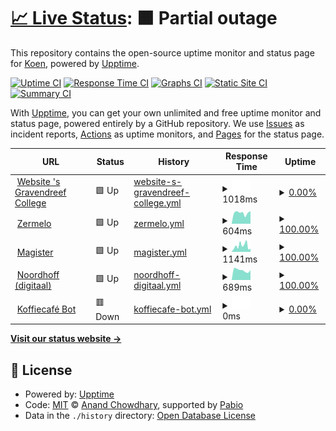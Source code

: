 # [📈 Live Status](https://status.lucasmangroelal.nl): <!--live status--> **🟧 Partial outage**

This repository contains the open-source uptime monitor and status page for [Koen](https://status.lucasmangroelal.nl), powered by [Upptime](https://github.com/upptime/upptime).

[![Uptime CI](https://github.com/developerkoen/statuslm/workflows/Uptime%20CI/badge.svg)](https://github.com/developerkoen/statuslm/actions?query=workflow%3A%22Uptime+CI%22)
[![Response Time CI](https://github.com/developerkoen/statuslm/workflows/Response%20Time%20CI/badge.svg)](https://github.com/developerkoen/statuslm/actions?query=workflow%3A%22Response+Time+CI%22)
[![Graphs CI](https://github.com/developerkoen/statuslm/workflows/Graphs%20CI/badge.svg)](https://github.com/developerkoen/statuslm/actions?query=workflow%3A%22Graphs+CI%22)
[![Static Site CI](https://github.com/developerkoen/statuslm/workflows/Static%20Site%20CI/badge.svg)](https://github.com/developerkoen/statuslm/actions?query=workflow%3A%22Static+Site+CI%22)
[![Summary CI](https://github.com/developerkoen/statuslm/workflows/Summary%20CI/badge.svg)](https://github.com/developerkoen/statuslm/actions?query=workflow%3A%22Summary+CI%22)

With [Upptime](https://upptime.js.org), you can get your own unlimited and free uptime monitor and status page, powered entirely by a GitHub repository. We use [Issues](https://github.com/developerkoen/statuslm/issues) as incident reports, [Actions](https://github.com/developerkoen/statuslm/actions) as uptime monitors, and [Pages](https://status.lucasmangroelal.nl) for the status page.

<!--start: status pages-->
<!-- This summary is generated by Upptime (https://github.com/upptime/upptime) -->
<!-- Do not edit this manually, your changes will be overwritten -->
<!-- prettier-ignore -->
| URL | Status | History | Response Time | Uptime |
| --- | ------ | ------- | ------------- | ------ |
| <img alt="" src="https://icons.duckduckgo.com/ip3/www.sgdc.nl.ico" height="13"> [Website 's Gravendreef College](https://www.sgdc.nl/) | 🟩 Up | [website-s-gravendreef-college.yml](https://github.com/developerkoen/statuslm/commits/HEAD/history/website-s-gravendreef-college.yml) | <details><summary><img alt="Response time graph" src="./graphs/website-s-gravendreef-college/response-time-week.png" height="20"> 1018ms</summary><br><a href="https://status.lucasmangroelal.nl/history/website-s-gravendreef-college"><img alt="Response time 2069" src="https://img.shields.io/endpoint?url=https%3A%2F%2Fraw.githubusercontent.com%2Fdeveloperkoen%2Fstatuslm%2FHEAD%2Fapi%2Fwebsite-s-gravendreef-college%2Fresponse-time.json"></a><br><a href="https://status.lucasmangroelal.nl/history/website-s-gravendreef-college"><img alt="24-hour response time 1018" src="https://img.shields.io/endpoint?url=https%3A%2F%2Fraw.githubusercontent.com%2Fdeveloperkoen%2Fstatuslm%2FHEAD%2Fapi%2Fwebsite-s-gravendreef-college%2Fresponse-time-day.json"></a><br><a href="https://status.lucasmangroelal.nl/history/website-s-gravendreef-college"><img alt="7-day response time 1018" src="https://img.shields.io/endpoint?url=https%3A%2F%2Fraw.githubusercontent.com%2Fdeveloperkoen%2Fstatuslm%2FHEAD%2Fapi%2Fwebsite-s-gravendreef-college%2Fresponse-time-week.json"></a><br><a href="https://status.lucasmangroelal.nl/history/website-s-gravendreef-college"><img alt="30-day response time 2490" src="https://img.shields.io/endpoint?url=https%3A%2F%2Fraw.githubusercontent.com%2Fdeveloperkoen%2Fstatuslm%2FHEAD%2Fapi%2Fwebsite-s-gravendreef-college%2Fresponse-time-month.json"></a><br><a href="https://status.lucasmangroelal.nl/history/website-s-gravendreef-college"><img alt="1-year response time 2069" src="https://img.shields.io/endpoint?url=https%3A%2F%2Fraw.githubusercontent.com%2Fdeveloperkoen%2Fstatuslm%2FHEAD%2Fapi%2Fwebsite-s-gravendreef-college%2Fresponse-time-year.json"></a></details> | <details><summary><a href="https://status.lucasmangroelal.nl/history/website-s-gravendreef-college">0.00%</a></summary><a href="https://status.lucasmangroelal.nl/history/website-s-gravendreef-college"><img alt="All-time uptime 82.37%" src="https://img.shields.io/endpoint?url=https%3A%2F%2Fraw.githubusercontent.com%2Fdeveloperkoen%2Fstatuslm%2FHEAD%2Fapi%2Fwebsite-s-gravendreef-college%2Fuptime.json"></a><br><a href="https://status.lucasmangroelal.nl/history/website-s-gravendreef-college"><img alt="24-hour uptime 0.02%" src="https://img.shields.io/endpoint?url=https%3A%2F%2Fraw.githubusercontent.com%2Fdeveloperkoen%2Fstatuslm%2FHEAD%2Fapi%2Fwebsite-s-gravendreef-college%2Fuptime-day.json"></a><br><a href="https://status.lucasmangroelal.nl/history/website-s-gravendreef-college"><img alt="7-day uptime 0.00%" src="https://img.shields.io/endpoint?url=https%3A%2F%2Fraw.githubusercontent.com%2Fdeveloperkoen%2Fstatuslm%2FHEAD%2Fapi%2Fwebsite-s-gravendreef-college%2Fuptime-week.json"></a><br><a href="https://status.lucasmangroelal.nl/history/website-s-gravendreef-college"><img alt="30-day uptime 60.78%" src="https://img.shields.io/endpoint?url=https%3A%2F%2Fraw.githubusercontent.com%2Fdeveloperkoen%2Fstatuslm%2FHEAD%2Fapi%2Fwebsite-s-gravendreef-college%2Fuptime-month.json"></a><br><a href="https://status.lucasmangroelal.nl/history/website-s-gravendreef-college"><img alt="1-year uptime 82.37%" src="https://img.shields.io/endpoint?url=https%3A%2F%2Fraw.githubusercontent.com%2Fdeveloperkoen%2Fstatuslm%2FHEAD%2Fapi%2Fwebsite-s-gravendreef-college%2Fuptime-year.json"></a></details>
| <img alt="" src="https://icons.duckduckgo.com/ip3/sgdc.zportal.nl.ico" height="13"> [Zermelo](https://sgdc.zportal.nl/) | 🟩 Up | [zermelo.yml](https://github.com/developerkoen/statuslm/commits/HEAD/history/zermelo.yml) | <details><summary><img alt="Response time graph" src="./graphs/zermelo/response-time-week.png" height="20"> 604ms</summary><br><a href="https://status.lucasmangroelal.nl/history/zermelo"><img alt="Response time 551" src="https://img.shields.io/endpoint?url=https%3A%2F%2Fraw.githubusercontent.com%2Fdeveloperkoen%2Fstatuslm%2FHEAD%2Fapi%2Fzermelo%2Fresponse-time.json"></a><br><a href="https://status.lucasmangroelal.nl/history/zermelo"><img alt="24-hour response time 695" src="https://img.shields.io/endpoint?url=https%3A%2F%2Fraw.githubusercontent.com%2Fdeveloperkoen%2Fstatuslm%2FHEAD%2Fapi%2Fzermelo%2Fresponse-time-day.json"></a><br><a href="https://status.lucasmangroelal.nl/history/zermelo"><img alt="7-day response time 604" src="https://img.shields.io/endpoint?url=https%3A%2F%2Fraw.githubusercontent.com%2Fdeveloperkoen%2Fstatuslm%2FHEAD%2Fapi%2Fzermelo%2Fresponse-time-week.json"></a><br><a href="https://status.lucasmangroelal.nl/history/zermelo"><img alt="30-day response time 578" src="https://img.shields.io/endpoint?url=https%3A%2F%2Fraw.githubusercontent.com%2Fdeveloperkoen%2Fstatuslm%2FHEAD%2Fapi%2Fzermelo%2Fresponse-time-month.json"></a><br><a href="https://status.lucasmangroelal.nl/history/zermelo"><img alt="1-year response time 551" src="https://img.shields.io/endpoint?url=https%3A%2F%2Fraw.githubusercontent.com%2Fdeveloperkoen%2Fstatuslm%2FHEAD%2Fapi%2Fzermelo%2Fresponse-time-year.json"></a></details> | <details><summary><a href="https://status.lucasmangroelal.nl/history/zermelo">100.00%</a></summary><a href="https://status.lucasmangroelal.nl/history/zermelo"><img alt="All-time uptime 100.00%" src="https://img.shields.io/endpoint?url=https%3A%2F%2Fraw.githubusercontent.com%2Fdeveloperkoen%2Fstatuslm%2FHEAD%2Fapi%2Fzermelo%2Fuptime.json"></a><br><a href="https://status.lucasmangroelal.nl/history/zermelo"><img alt="24-hour uptime 100.00%" src="https://img.shields.io/endpoint?url=https%3A%2F%2Fraw.githubusercontent.com%2Fdeveloperkoen%2Fstatuslm%2FHEAD%2Fapi%2Fzermelo%2Fuptime-day.json"></a><br><a href="https://status.lucasmangroelal.nl/history/zermelo"><img alt="7-day uptime 100.00%" src="https://img.shields.io/endpoint?url=https%3A%2F%2Fraw.githubusercontent.com%2Fdeveloperkoen%2Fstatuslm%2FHEAD%2Fapi%2Fzermelo%2Fuptime-week.json"></a><br><a href="https://status.lucasmangroelal.nl/history/zermelo"><img alt="30-day uptime 100.00%" src="https://img.shields.io/endpoint?url=https%3A%2F%2Fraw.githubusercontent.com%2Fdeveloperkoen%2Fstatuslm%2FHEAD%2Fapi%2Fzermelo%2Fuptime-month.json"></a><br><a href="https://status.lucasmangroelal.nl/history/zermelo"><img alt="1-year uptime 100.00%" src="https://img.shields.io/endpoint?url=https%3A%2F%2Fraw.githubusercontent.com%2Fdeveloperkoen%2Fstatuslm%2FHEAD%2Fapi%2Fzermelo%2Fuptime-year.json"></a></details>
| <img alt="" src="https://icons.duckduckgo.com/ip3/sgravendreef.magister.net.ico" height="13"> [Magister](https://sgravendreef.magister.net) | 🟩 Up | [magister.yml](https://github.com/developerkoen/statuslm/commits/HEAD/history/magister.yml) | <details><summary><img alt="Response time graph" src="./graphs/magister/response-time-week.png" height="20"> 1141ms</summary><br><a href="https://status.lucasmangroelal.nl/history/magister"><img alt="Response time 848" src="https://img.shields.io/endpoint?url=https%3A%2F%2Fraw.githubusercontent.com%2Fdeveloperkoen%2Fstatuslm%2FHEAD%2Fapi%2Fmagister%2Fresponse-time.json"></a><br><a href="https://status.lucasmangroelal.nl/history/magister"><img alt="24-hour response time 1114" src="https://img.shields.io/endpoint?url=https%3A%2F%2Fraw.githubusercontent.com%2Fdeveloperkoen%2Fstatuslm%2FHEAD%2Fapi%2Fmagister%2Fresponse-time-day.json"></a><br><a href="https://status.lucasmangroelal.nl/history/magister"><img alt="7-day response time 1141" src="https://img.shields.io/endpoint?url=https%3A%2F%2Fraw.githubusercontent.com%2Fdeveloperkoen%2Fstatuslm%2FHEAD%2Fapi%2Fmagister%2Fresponse-time-week.json"></a><br><a href="https://status.lucasmangroelal.nl/history/magister"><img alt="30-day response time 900" src="https://img.shields.io/endpoint?url=https%3A%2F%2Fraw.githubusercontent.com%2Fdeveloperkoen%2Fstatuslm%2FHEAD%2Fapi%2Fmagister%2Fresponse-time-month.json"></a><br><a href="https://status.lucasmangroelal.nl/history/magister"><img alt="1-year response time 848" src="https://img.shields.io/endpoint?url=https%3A%2F%2Fraw.githubusercontent.com%2Fdeveloperkoen%2Fstatuslm%2FHEAD%2Fapi%2Fmagister%2Fresponse-time-year.json"></a></details> | <details><summary><a href="https://status.lucasmangroelal.nl/history/magister">100.00%</a></summary><a href="https://status.lucasmangroelal.nl/history/magister"><img alt="All-time uptime 100.00%" src="https://img.shields.io/endpoint?url=https%3A%2F%2Fraw.githubusercontent.com%2Fdeveloperkoen%2Fstatuslm%2FHEAD%2Fapi%2Fmagister%2Fuptime.json"></a><br><a href="https://status.lucasmangroelal.nl/history/magister"><img alt="24-hour uptime 100.00%" src="https://img.shields.io/endpoint?url=https%3A%2F%2Fraw.githubusercontent.com%2Fdeveloperkoen%2Fstatuslm%2FHEAD%2Fapi%2Fmagister%2Fuptime-day.json"></a><br><a href="https://status.lucasmangroelal.nl/history/magister"><img alt="7-day uptime 100.00%" src="https://img.shields.io/endpoint?url=https%3A%2F%2Fraw.githubusercontent.com%2Fdeveloperkoen%2Fstatuslm%2FHEAD%2Fapi%2Fmagister%2Fuptime-week.json"></a><br><a href="https://status.lucasmangroelal.nl/history/magister"><img alt="30-day uptime 100.00%" src="https://img.shields.io/endpoint?url=https%3A%2F%2Fraw.githubusercontent.com%2Fdeveloperkoen%2Fstatuslm%2FHEAD%2Fapi%2Fmagister%2Fuptime-month.json"></a><br><a href="https://status.lucasmangroelal.nl/history/magister"><img alt="1-year uptime 100.00%" src="https://img.shields.io/endpoint?url=https%3A%2F%2Fraw.githubusercontent.com%2Fdeveloperkoen%2Fstatuslm%2FHEAD%2Fapi%2Fmagister%2Fuptime-year.json"></a></details>
| <img alt="" src="https://icons.duckduckgo.com/ip3/apps.noordhoff.nl.ico" height="13"> [Noordhoff (digitaal)](http://apps.noordhoff.nl/) | 🟩 Up | [noordhoff-digitaal.yml](https://github.com/developerkoen/statuslm/commits/HEAD/history/noordhoff-digitaal.yml) | <details><summary><img alt="Response time graph" src="./graphs/noordhoff-digitaal/response-time-week.png" height="20"> 689ms</summary><br><a href="https://status.lucasmangroelal.nl/history/noordhoff-digitaal"><img alt="Response time 559" src="https://img.shields.io/endpoint?url=https%3A%2F%2Fraw.githubusercontent.com%2Fdeveloperkoen%2Fstatuslm%2FHEAD%2Fapi%2Fnoordhoff-digitaal%2Fresponse-time.json"></a><br><a href="https://status.lucasmangroelal.nl/history/noordhoff-digitaal"><img alt="24-hour response time 691" src="https://img.shields.io/endpoint?url=https%3A%2F%2Fraw.githubusercontent.com%2Fdeveloperkoen%2Fstatuslm%2FHEAD%2Fapi%2Fnoordhoff-digitaal%2Fresponse-time-day.json"></a><br><a href="https://status.lucasmangroelal.nl/history/noordhoff-digitaal"><img alt="7-day response time 689" src="https://img.shields.io/endpoint?url=https%3A%2F%2Fraw.githubusercontent.com%2Fdeveloperkoen%2Fstatuslm%2FHEAD%2Fapi%2Fnoordhoff-digitaal%2Fresponse-time-week.json"></a><br><a href="https://status.lucasmangroelal.nl/history/noordhoff-digitaal"><img alt="30-day response time 609" src="https://img.shields.io/endpoint?url=https%3A%2F%2Fraw.githubusercontent.com%2Fdeveloperkoen%2Fstatuslm%2FHEAD%2Fapi%2Fnoordhoff-digitaal%2Fresponse-time-month.json"></a><br><a href="https://status.lucasmangroelal.nl/history/noordhoff-digitaal"><img alt="1-year response time 559" src="https://img.shields.io/endpoint?url=https%3A%2F%2Fraw.githubusercontent.com%2Fdeveloperkoen%2Fstatuslm%2FHEAD%2Fapi%2Fnoordhoff-digitaal%2Fresponse-time-year.json"></a></details> | <details><summary><a href="https://status.lucasmangroelal.nl/history/noordhoff-digitaal">100.00%</a></summary><a href="https://status.lucasmangroelal.nl/history/noordhoff-digitaal"><img alt="All-time uptime 100.00%" src="https://img.shields.io/endpoint?url=https%3A%2F%2Fraw.githubusercontent.com%2Fdeveloperkoen%2Fstatuslm%2FHEAD%2Fapi%2Fnoordhoff-digitaal%2Fuptime.json"></a><br><a href="https://status.lucasmangroelal.nl/history/noordhoff-digitaal"><img alt="24-hour uptime 100.00%" src="https://img.shields.io/endpoint?url=https%3A%2F%2Fraw.githubusercontent.com%2Fdeveloperkoen%2Fstatuslm%2FHEAD%2Fapi%2Fnoordhoff-digitaal%2Fuptime-day.json"></a><br><a href="https://status.lucasmangroelal.nl/history/noordhoff-digitaal"><img alt="7-day uptime 100.00%" src="https://img.shields.io/endpoint?url=https%3A%2F%2Fraw.githubusercontent.com%2Fdeveloperkoen%2Fstatuslm%2FHEAD%2Fapi%2Fnoordhoff-digitaal%2Fuptime-week.json"></a><br><a href="https://status.lucasmangroelal.nl/history/noordhoff-digitaal"><img alt="30-day uptime 100.00%" src="https://img.shields.io/endpoint?url=https%3A%2F%2Fraw.githubusercontent.com%2Fdeveloperkoen%2Fstatuslm%2FHEAD%2Fapi%2Fnoordhoff-digitaal%2Fuptime-month.json"></a><br><a href="https://status.lucasmangroelal.nl/history/noordhoff-digitaal"><img alt="1-year uptime 100.00%" src="https://img.shields.io/endpoint?url=https%3A%2F%2Fraw.githubusercontent.com%2Fdeveloperkoen%2Fstatuslm%2FHEAD%2Fapi%2Fnoordhoff-digitaal%2Fuptime-year.json"></a></details>
| <img alt="" src="https://icons.duckduckgo.com/ip3/null.ico" height="13"> [Koffiecafé Bot](45.136.141.72) | 🟥 Down | [koffiecafe-bot.yml](https://github.com/developerkoen/statuslm/commits/HEAD/history/koffiecafe-bot.yml) | <details><summary><img alt="Response time graph" src="./graphs/koffiecafe-bot/response-time-week.png" height="20"> 0ms</summary><br><a href="https://status.lucasmangroelal.nl/history/koffiecafe-bot"><img alt="Response time 0" src="https://img.shields.io/endpoint?url=https%3A%2F%2Fraw.githubusercontent.com%2Fdeveloperkoen%2Fstatuslm%2FHEAD%2Fapi%2Fkoffiecafe-bot%2Fresponse-time.json"></a><br><a href="https://status.lucasmangroelal.nl/history/koffiecafe-bot"><img alt="24-hour response time 0" src="https://img.shields.io/endpoint?url=https%3A%2F%2Fraw.githubusercontent.com%2Fdeveloperkoen%2Fstatuslm%2FHEAD%2Fapi%2Fkoffiecafe-bot%2Fresponse-time-day.json"></a><br><a href="https://status.lucasmangroelal.nl/history/koffiecafe-bot"><img alt="7-day response time 0" src="https://img.shields.io/endpoint?url=https%3A%2F%2Fraw.githubusercontent.com%2Fdeveloperkoen%2Fstatuslm%2FHEAD%2Fapi%2Fkoffiecafe-bot%2Fresponse-time-week.json"></a><br><a href="https://status.lucasmangroelal.nl/history/koffiecafe-bot"><img alt="30-day response time 0" src="https://img.shields.io/endpoint?url=https%3A%2F%2Fraw.githubusercontent.com%2Fdeveloperkoen%2Fstatuslm%2FHEAD%2Fapi%2Fkoffiecafe-bot%2Fresponse-time-month.json"></a><br><a href="https://status.lucasmangroelal.nl/history/koffiecafe-bot"><img alt="1-year response time 0" src="https://img.shields.io/endpoint?url=https%3A%2F%2Fraw.githubusercontent.com%2Fdeveloperkoen%2Fstatuslm%2FHEAD%2Fapi%2Fkoffiecafe-bot%2Fresponse-time-year.json"></a></details> | <details><summary><a href="https://status.lucasmangroelal.nl/history/koffiecafe-bot">0.00%</a></summary><a href="https://status.lucasmangroelal.nl/history/koffiecafe-bot"><img alt="All-time uptime 0.00%" src="https://img.shields.io/endpoint?url=https%3A%2F%2Fraw.githubusercontent.com%2Fdeveloperkoen%2Fstatuslm%2FHEAD%2Fapi%2Fkoffiecafe-bot%2Fuptime.json"></a><br><a href="https://status.lucasmangroelal.nl/history/koffiecafe-bot"><img alt="24-hour uptime 0.00%" src="https://img.shields.io/endpoint?url=https%3A%2F%2Fraw.githubusercontent.com%2Fdeveloperkoen%2Fstatuslm%2FHEAD%2Fapi%2Fkoffiecafe-bot%2Fuptime-day.json"></a><br><a href="https://status.lucasmangroelal.nl/history/koffiecafe-bot"><img alt="7-day uptime 0.00%" src="https://img.shields.io/endpoint?url=https%3A%2F%2Fraw.githubusercontent.com%2Fdeveloperkoen%2Fstatuslm%2FHEAD%2Fapi%2Fkoffiecafe-bot%2Fuptime-week.json"></a><br><a href="https://status.lucasmangroelal.nl/history/koffiecafe-bot"><img alt="30-day uptime 0.00%" src="https://img.shields.io/endpoint?url=https%3A%2F%2Fraw.githubusercontent.com%2Fdeveloperkoen%2Fstatuslm%2FHEAD%2Fapi%2Fkoffiecafe-bot%2Fuptime-month.json"></a><br><a href="https://status.lucasmangroelal.nl/history/koffiecafe-bot"><img alt="1-year uptime 0.00%" src="https://img.shields.io/endpoint?url=https%3A%2F%2Fraw.githubusercontent.com%2Fdeveloperkoen%2Fstatuslm%2FHEAD%2Fapi%2Fkoffiecafe-bot%2Fuptime-year.json"></a></details>

<!--end: status pages-->

[**Visit our status website →**](https://status.lucasmangroelal.nl)

## 📄 License

- Powered by: [Upptime](https://github.com/upptime/upptime)
- Code: [MIT](./LICENSE) © [Anand Chowdhary](https://anandchowdhary.com), supported by [Pabio](https://pabio.com)
- Data in the `./history` directory: [Open Database License](https://opendatacommons.org/licenses/odbl/1-0/)

